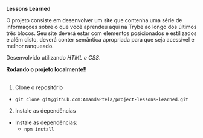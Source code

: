 
<strong> Lessons Learned </strong><br />

O projeto consiste em desenvolver um site que contenha uma série de informações sobre o que você aprendeu aqui na Trybe ao longo dos últimos três blocos. Seu site deverá estar com elementos posicionados e estilizados e além disto, deverá conter semântica apropriada para que seja acessível e melhor ranqueado.

Desenvolvido utilizando _HTML e CSS_.

  <summary><strong>Rodando o projeto localmente‼️ </strong></summary><br />
  
  1. Clone o repositório
   - `git clone git@github.com:AmandaPtela/project-lessons-learned.git`
    
  2. Instale as dependências
  - Instale as dependências:
    - `npm install`
